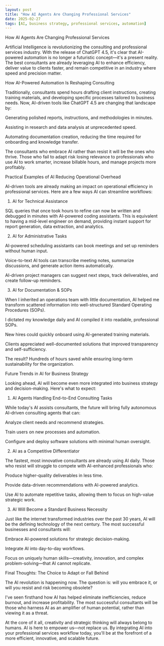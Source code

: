 ```yaml
---
layout: post
title: "How AI Agents Are Changing Professional Services"
date: 2025-02-27
tags: [AI, business strategy, professional services, automation]
---
```


How AI Agents Are Changing Professional Services

Artificial Intelligence is revolutionizing the consulting and professional services industry. With the release of ChatGPT 4.5, it's clear that AI-powered automation is no longer a futuristic concept—it's a present reality. The best consultants are already leveraging AI to enhance efficiency, deliver value to clients faster, and remain competitive in an industry where speed and precision matter.

How AI-Powered Automation Is Reshaping Consulting

Traditionally, consultants spend hours drafting client instructions, creating training materials, and developing specific processes tailored to business needs. Now, AI-driven tools like ChatGPT 4.5 are changing that landscape by:

Generating polished reports, instructions, and methodologies in minutes.

Assisting in research and data analysis at unprecedented speed.

Automating documentation creation, reducing the time required for onboarding and knowledge transfer.

The consultants who embrace AI rather than resist it will be the ones who thrive. Those who fail to adapt risk losing relevance to professionals who use AI to work smarter, increase billable hours, and manage projects more profitably.

Practical Examples of AI Reducing Operational Overhead

AI-driven tools are already making an impact on operational efficiency in professional services. Here are a few ways AI can streamline workflows:

1. AI for Technical Assistance

SQL queries that once took hours to refine can now be written and debugged in minutes with AI-powered coding assistants. This is equivalent to having a mid-level engineer on demand, providing instant support for report generation, data extraction, and analytics.

2. AI for Administrative Tasks

AI-powered scheduling assistants can book meetings and set up reminders without human input.

Voice-to-text AI tools can transcribe meeting notes, summarize discussions, and generate action items automatically.

AI-driven project managers can suggest next steps, track deliverables, and create follow-up reminders.

3. AI for Documentation & SOPs

When I inherited an operations team with little documentation, AI helped me transform scattered information into well-structured Standard Operating Procedures (SOPs).

I dictated my knowledge daily and AI compiled it into readable, professional SOPs.

New hires could quickly onboard using AI-generated training materials.

Clients appreciated well-documented solutions that improved transparency and self-sufficiency.

The result? Hundreds of hours saved while ensuring long-term sustainability for the organization.

Future Trends in AI for Business Strategy

Looking ahead, AI will become even more integrated into business strategy and decision-making. Here's what to expect:

1. AI Agents Handling End-to-End Consulting Tasks

While today's AI assists consultants, the future will bring fully autonomous AI-driven consulting agents that can:

Analyze client needs and recommend strategies.

Train users on new processes and automation.

Configure and deploy software solutions with minimal human oversight.

2. AI as a Competitive Differentiator

The fastest, most innovative consultants are already using AI daily. Those who resist will struggle to compete with AI-enhanced professionals who:

Produce higher-quality deliverables in less time.

Provide data-driven recommendations with AI-powered analytics.

Use AI to automate repetitive tasks, allowing them to focus on high-value strategic work.

3. AI Will Become a Standard Business Necessity

Just like the internet transformed industries over the past 30 years, AI will be the defining technology of the next century. The most successful businesses and consultants will:

Embrace AI-powered solutions for strategic decision-making.

Integrate AI into day-to-day workflows.

Focus on uniquely human skills—creativity, innovation, and complex problem-solving—that AI cannot replicate.

Final Thoughts: The Choice to Adapt or Fall Behind

The AI revolution is happening now. The question is: will you embrace it, or will you resist and risk becoming obsolete?

I've seen firsthand how AI has helped eliminate inefficiencies, reduce burnout, and increase profitability. The most successful consultants will be those who harness AI as an amplifier of human potential, rather than viewing it as a threat.

At the core of it all, creativity and strategic thinking will always belong to humans. AI is here to empower us—not replace us. By integrating AI into your professional services workflow today, you'll be at the forefront of a more efficient, innovative, and scalable future.
